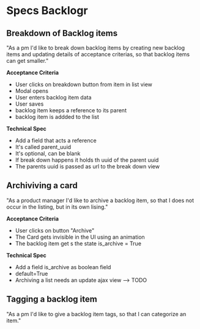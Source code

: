 # Specs Backlogr

## Breakdown of Backlog items

"As a pm I'd like to break down backlog items by creating new backlog items and updating details of acceptance criterias, so that backlog items can get smaller."

**Acceptance Criteria**

* User clicks on breakdown button from item in list view
* Modal opens
* User enters backlog item data
* User saves
* backlog item keeps a reference to its parent
* backlog item is addded to the list

**Technical Spec**

* Add a field that acts a reference
* It's called parent_uuid
* It's optional, can be blank
* If break down happens it holds th uuid of the parent uuid
* The parents uuid is passed as url to the break down view

## Archiviving a card

"As a product manager I'd like to archive a backlog item, so that I does not occur in the listing, but in its own lising."

**Acceptance Criteria**
* User clicks on button "Archive"
* The Card gets invisible in the UI using an animation
* The backlog item get s the state is_archive = True

**Technical Spec**
* Add a field is_archive as boolean field
* default=True
* Archiving a list needs an update ajax view --> TODO

## Tagging a backlog item
"As a pm I'd like to give a backlog item tags, so that I can categorize an item."

